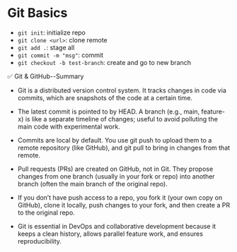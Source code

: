# Git Basics

- `git init`: initialize repo
- `git clone <url>`: clone remote
- `git add .`: stage all
- `git commit -m "msg"`: commit
- `git checkout -b test-branch`: create and go to new branch

✅ Git & GitHub--Summary
- Git is a distributed version control system. It tracks changes in code via commits, which are snapshots of the code at a certain time.

- The latest commit is pointed to by HEAD. A branch (e.g., main, feature-x) is like a separate timeline of changes; useful to avoid polluting the main code with experimental work.

- Commits are local by default. You use git push to upload them to a remote repository (like GitHub), and git pull to bring in changes from that remote.

- Pull requests (PRs) are created on GitHub, not in Git. They propose changes from one branch (usually in your fork or repo) into another branch (often the main branch of the original repo).

- If you don’t have push access to a repo, you fork it (your own copy on GitHub), clone it locally, push changes to your fork, and then create a PR to the original repo.

- Git is essential in DevOps and collaborative development because it keeps a clean history, allows parallel feature work, and ensures reproducibility.

